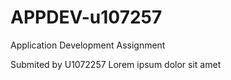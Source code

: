 # APPDEV-u107257
Application Development Assignment

Submited by U1072257
Lorem ipsum dolor sit amet
